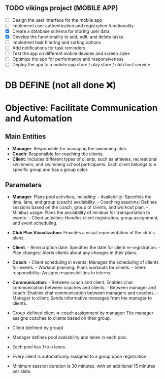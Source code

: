 ## TODO vikings project (MOBILE APP)

- [ ] Design the user interface for the mobile app
- [ ] Implement user authentication and registration functionality
- [x] Create a database schema for storing user data
- [x] Develop the functionality to add, edit, and delete tasks
- [ ] Implement task filtering and sorting options
- [ ] Add notifications for task reminders
- [ ] Test the app on different mobile devices and screen sizes
- [ ] Optimize the app for performance and responsiveness
- [ ] Deploy the app to a mobile app store / play store / club host service

# DB DEFINE (not all done ❌)

# Objective: Facilitate Communication and Automation

## Main Entities

- **Manager**: Responsible for managing the swimming club.
- **Coach**: Responsible for coaching the clients.
- **Client**: Includes different types of clients, such as athletes, recreational swimmers, and swimming school participants. Each client belongs to a specific group and has a group color.

## Parameters

- **Manager**: Plans pool activities, including:
        - Availability: Specifies the time, lane, and group (coach) availability.
        - Coaching sessions: Defines sessions based on the coach, group of clients, and workout plan.
        - Minibus usage: Plans the availability of minibus for transportation to events.
        - Client activities: Handles client registration, group assignment, and event scheduling.

- **Club Plan Visualization**: Provides a visual representation of the club's plans.

- **Client**:
        - Reinscription date: Specifies the date for client re-registration.
        - Plan changes: Alerts clients about any changes in their plans.

- **Coach**:
        - Client scheduling in events: Manages the scheduling of clients for events.
        - Workout planning: Plans workouts for clients.
        - Intern responsibility: Assigns responsibilities to interns.

- **Communication**:
        - Between coach and client: Enables chat communication between coaches and clients.
        - Between manager and coach: Enables chat communication between managers and coaches.
        - Manager to client: Sends informative messages from the manager to clients.

- Group-defined client => coach assignment by manager: The manager assigns coaches to clients based on their group.
- Client (defined by group)
- Manager defines pool availability and lanes in each pool.
- Each pool has 1 to n lanes.
- Every client is automatically assigned to a group upon registration.
- Minimum session duration is 30 minutes, with an additional 15 minutes per slide.
